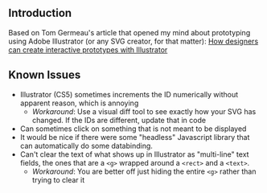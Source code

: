 ## Introduction ##
Based on Tom Germeau's article that opened my mind about prototyping using Adobe Illustrator (or any SVG creator, for that matter): [How designers can create interactive prototypes with Illustrator](http://tomgermeau.com/2014/02/how-designers-can-create-interactive-prototypes-with-illustrator/)

## Known Issues ##
- Illustrator (CS5) sometimes increments the ID numerically without apparent reason, which is annoying
    + *Workaround*: Use a visual diff tool to see exactly how your SVG has changed. If the IDs are different, update that in code
- Can sometimes click on something that is not meant to be displayed
- It would be nice if there were some "headless" Javascript library that can automatically do some databinding.
- Can't clear the text of what shows up in Illustrator as "multi-line" text fields, the ones that are a `<g>` wrapped around a `<rect>` and a `<text>`.
    + *Workaround*: You are better off just hiding the entire `<g>` rather than trying to clear it